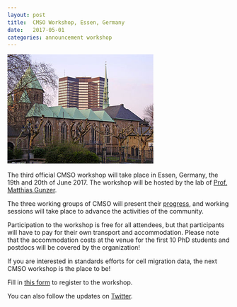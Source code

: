 ```yaml
---
layout: post
title:  CMSO Workshop, Essen, Germany
date:   2017-05-01
categories: announcement workshop
---
```


![](/images/330px-muenster_rathaus_essen.jpg)

The third official CMSO workshop will take place in Essen, Germany, the 19th
and 20th of June 2017. The workshop will be hosted by the lab of
[Prof. Matthias Gunzer](https://www.uni-due.de/zmb/members/gunzer/overview.shtml).

The three working groups of CMSO will present their
[progress](https://github.com/CellMigStandOrg/), and working sessions will
take place to advance the activities of the community.

Participation to the workshop is free for all attendees, but that participants
will have to pay for their own transport and accommodation. Please note that
the accommodation costs at the venue for the first 10 PhD students and
postdocs will be covered by the organization!

If you are interested in standards efforts for cell migration data, the next CMSO workshop is the place to be!

Fill in [this form](https://goo.gl/forms/eMs4m8YGZOmWOv0s1) to register to the
workshop.

You can also follow the updates on
[Twitter](https://twitter.com/CellMigStandOrg).

